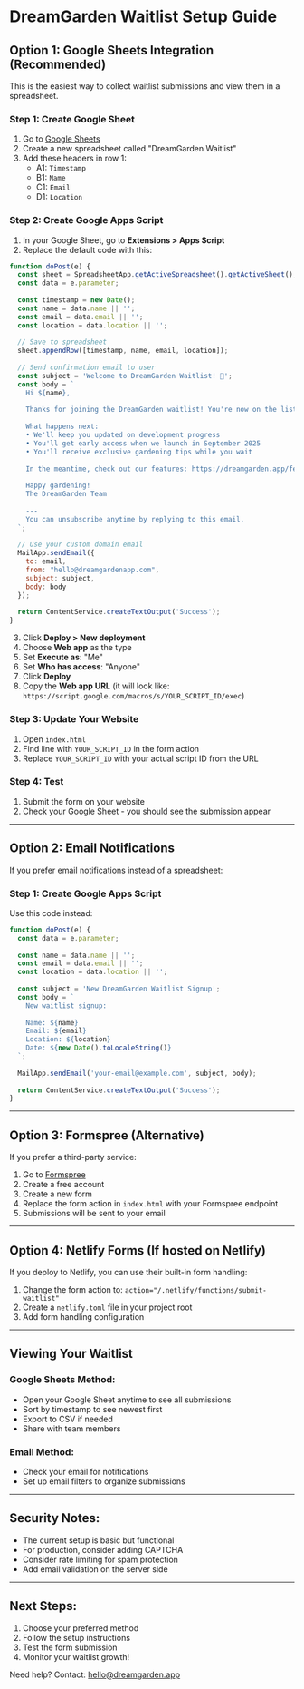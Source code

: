 # DreamGarden Waitlist Setup Guide

## Option 1: Google Sheets Integration (Recommended)

This is the easiest way to collect waitlist submissions and view them in a spreadsheet.

### Step 1: Create Google Sheet
1. Go to [Google Sheets](https://sheets.google.com)
2. Create a new spreadsheet called "DreamGarden Waitlist"
3. Add these headers in row 1:
   - A1: `Timestamp`
   - B1: `Name`
   - C1: `Email`
   - D1: `Location`

### Step 2: Create Google Apps Script
1. In your Google Sheet, go to **Extensions > Apps Script**
2. Replace the default code with this:

```javascript
function doPost(e) {
  const sheet = SpreadsheetApp.getActiveSpreadsheet().getActiveSheet();
  const data = e.parameter;
  
  const timestamp = new Date();
  const name = data.name || '';
  const email = data.email || '';
  const location = data.location || '';
  
  // Save to spreadsheet
  sheet.appendRow([timestamp, name, email, location]);
  
  // Send confirmation email to user
  const subject = 'Welcome to DreamGarden Waitlist! 🌱';
  const body = `
    Hi ${name},
    
    Thanks for joining the DreamGarden waitlist! You're now on the list to be among the first to experience Australia's AI-powered gardening companion.
    
    What happens next:
    • We'll keep you updated on development progress
    • You'll get early access when we launch in September 2025
    • You'll receive exclusive gardening tips while you wait
    
    In the meantime, check out our features: https://dreamgarden.app/features
    
    Happy gardening!
    The DreamGarden Team
    
    ---
    You can unsubscribe anytime by replying to this email.
  `;
  
  // Use your custom domain email
  MailApp.sendEmail({
    to: email,
    from: "hello@dreamgardenapp.com",
    subject: subject,
    body: body
  });
  
  return ContentService.createTextOutput('Success');
}
```

3. Click **Deploy > New deployment**
4. Choose **Web app** as the type
5. Set **Execute as**: "Me"
6. Set **Who has access**: "Anyone"
7. Click **Deploy**
8. Copy the **Web app URL** (it will look like: `https://script.google.com/macros/s/YOUR_SCRIPT_ID/exec`)

### Step 3: Update Your Website
1. Open `index.html`
2. Find line with `YOUR_SCRIPT_ID` in the form action
3. Replace `YOUR_SCRIPT_ID` with your actual script ID from the URL

### Step 4: Test
1. Submit the form on your website
2. Check your Google Sheet - you should see the submission appear

---

## Option 2: Email Notifications

If you prefer email notifications instead of a spreadsheet:

### Step 1: Create Google Apps Script
Use this code instead:

```javascript
function doPost(e) {
  const data = e.parameter;
  
  const name = data.name || '';
  const email = data.email || '';
  const location = data.location || '';
  
  const subject = 'New DreamGarden Waitlist Signup';
  const body = `
    New waitlist signup:
    
    Name: ${name}
    Email: ${email}
    Location: ${location}
    Date: ${new Date().toLocaleString()}
  `;
  
  MailApp.sendEmail('your-email@example.com', subject, body);
  
  return ContentService.createTextOutput('Success');
}
```

---

## Option 3: Formspree (Alternative)

If you prefer a third-party service:

1. Go to [Formspree](https://formspree.io)
2. Create a free account
3. Create a new form
4. Replace the form action in `index.html` with your Formspree endpoint
5. Submissions will be sent to your email

---

## Option 4: Netlify Forms (If hosted on Netlify)

If you deploy to Netlify, you can use their built-in form handling:

1. Change the form action to: `action="/.netlify/functions/submit-waitlist"`
2. Create a `netlify.toml` file in your project root
3. Add form handling configuration

---

## Viewing Your Waitlist

### Google Sheets Method:
- Open your Google Sheet anytime to see all submissions
- Sort by timestamp to see newest first
- Export to CSV if needed
- Share with team members

### Email Method:
- Check your email for notifications
- Set up email filters to organize submissions

---

## Security Notes:
- The current setup is basic but functional
- For production, consider adding CAPTCHA
- Consider rate limiting for spam protection
- Add email validation on the server side

---

## Next Steps:
1. Choose your preferred method
2. Follow the setup instructions
3. Test the form submission
4. Monitor your waitlist growth!

Need help? Contact: hello@dreamgarden.app 